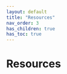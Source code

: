```yaml
---
layout: default
title: "Resources"
nav_order: 3
has_children: true
has_toc: true
---
```


# Resources